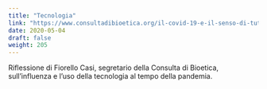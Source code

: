 ```yaml
---
title: "Tecnologia"
link: "https://www.consultadibioetica.org/il-covid-19-e-il-senso-di-tutto-tecnica-e-tecnologia-a-confronto-di-fiorello-casi/"
date: 2020-05-04
draft: false
weight: 205
---
```


Riflessione di Fiorello Casi, segretario della Consulta di Bioetica, sull’influenza e l’uso della tecnologia al tempo della pandemia.